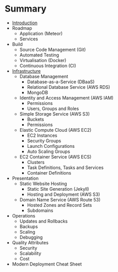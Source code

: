 # Summary

* [Introduction](README.md)
* Roadmap
   * Application (Meteor)
   * Services
* Build
   * Source Code Management (Git)
   * Automated Testing
   * Virtualisation (Docker)
   * Continuous Integration (CI)
* [Infrastructure](infrastructure/index.md)
   * Database Management
       * Database-as-a-Service (DBaaS)
       * Relational Database Service (AWS RDS)
       * MongoDB
   * Identity and Access Management (AWS IAM)
       * Permissions
       * Users, Groups and Roles
   * Simple Storage Service (AWS S3)
       * Buckets
       * Permissions
   * Elastic Compute Cloud (AWS EC2)
       * EC2 Instances
       * Security Groups
       * Launch Configurations
       * Auto Scaling Groups
   * EC2 Container Service (AWS ECS)
       * Clusters
       * Task Definitions, Tasks and Services
       * Container Definitions
* Presentation
   * Static Website Hosting
       * Static Site Generation (Jekyll)
       * Hosting and Deployment (AWS S3)
   * Domain Name Service (AWS Route 53)
       * Hosted Zones and Record Sets
       * Subdomains
* Operations
   * Updates and Rollbacks
   * Backups
   * Scaling
   * Debugging
* Quality Attributes
   * Security
   * Scalability
   * Cost
* Modern Deployment Cheat Sheet

